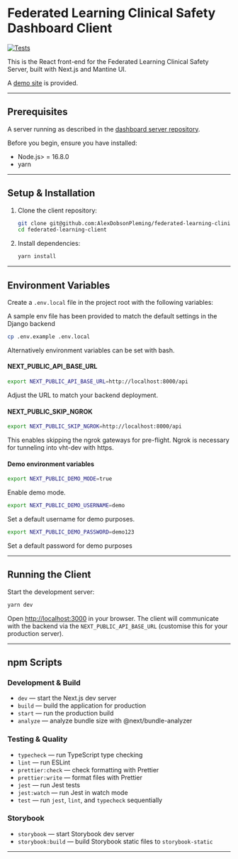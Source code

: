 # Federated Learning Clinical Safety Dashboard Client

[![Tests](https://github.com/AlexDobsonPleming/federated-learning-clinical-safety-client/actions/workflows/npm_test.yml/badge.svg)](https://github.com/AlexDobsonPleming/federated-learning-clinical-safety-client/actions/workflows/npm_test.yml)

This is the React front-end for the Federated Learning Clinical Safety Server, built with Next.js and Mantine UI.

A [demo site](https://federated-learning-clinical-safety-client.vercel.app/) is provided.

---

## Prerequisites

A server running as described in the [dashboard server repository](https://github.com/AlexDobsonPleming/federated-learning-clinical-safety-server).

Before you begin, ensure you have installed:

- Node.js> = 16.8.0
- yarn

---

## Setup & Installation

1. Clone the client repository:

   ```bash
   git clone git@github.com:AlexDobsonPleming/federated-learning-clinical-safety-client.git
   cd federated-learning-client
   ```

2. Install dependencies:

   ```bash
   yarn install
   ```

---

## Environment Variables

Create a `.env.local` file in the project root with the following variables:

A sample env file has been provided to match the default settings in the Django backend

```bash
cp .env.example .env.local
```

Alternatively environment variables can be set with bash.

#### NEXT_PUBLIC_API_BASE_URL

```bash
export NEXT_PUBLIC_API_BASE_URL=http://localhost:8000/api
```

Adjust the URL to match your backend deployment.

#### NEXT_PUBLIC_SKIP_NGROK

```bash
export NEXT_PUBLIC_SKIP_NGROK=http://localhost:8000/api
```

This enables skipping the ngrok gateways for pre-flight. Ngrok is necessary for tunneling into vht-dev with https.

#### Demo environment variables

```bash
export NEXT_PUBLIC_DEMO_MODE=true
```

Enable demo mode.

```bash
export NEXT_PUBLIC_DEMO_USERNAME=demo
```

Set a default username for demo purposes.

```bash
export NEXT_PUBLIC_DEMO_PASSWORD=demo123
```

Set a default password for demo purposes

---

## Running the Client

Start the development server:

```bash
yarn dev
```

Open [http://localhost:3000](http://localhost:3000) in your browser. The client will communicate with the backend via the `NEXT_PUBLIC_API_BASE_URL` (customise this for your production server).

---

## npm Scripts

### Development & Build

- `dev` — start the Next.js dev server
- `build` — build the application for production
- `start` — run the production build
- `analyze` — analyze bundle size with @next/bundle-analyzer

### Testing & Quality

- `typecheck` — run TypeScript type checking
- `lint` — run ESLint
- `prettier:check` — check formatting with Prettier
- `prettier:write` — format files with Prettier
- `jest` — run Jest tests
- `jest:watch` — run Jest in watch mode
- `test` — run `jest`, `lint`, and `typecheck` sequentially

### Storybook

- `storybook` — start Storybook dev server
- `storybook:build` — build Storybook static files to `storybook-static`

---
